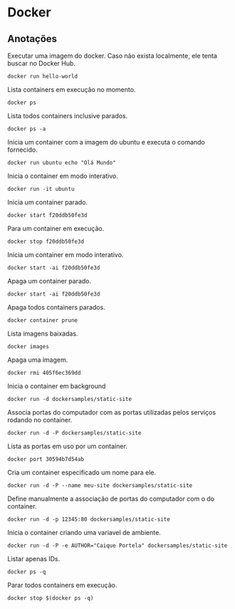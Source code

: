 # Docker

## Anotações

Executar uma imagem do docker. Caso não exista localmente, ele tenta buscar no Docker Hub.
```docker
docker run hello-world
```

Lista containers em execução no momento.
```docker
docker ps
```

Lista todos containers inclusive parados.
```docker
docker ps -a
```

Inicia um container com a imagem do ubuntu e executa o comando fornecido.
```docker
docker run ubuntu echo "Olá Mundo"
```

Inicia o container em modo interativo.
```docker
docker run -it ubuntu
```
Inicia um container parado.
```docker
docker start f20ddb50fe3d
```

Para um container em execução.
```docker
docker stop f20ddb50fe3d
```

Inicia um container em modo interativo.
```docker
docker start -ai f20ddb50fe3d
```

Apaga um container parado.
```docker
docker start -ai f20ddb50fe3d
```

Apaga todos containers parados.
```docker
docker container prune
```

Lista imagens baixadas.
```docker
docker images
```

Apaga uma imagem.
```docker
docker rmi 405f6ec369dd
```

Inicia o container em background
```docker
docker run -d dockersamples/static-site
```

Associa portas do computador com as portas utilizadas pelos serviços rodando no container.
```docker
docker run -d -P dockersamples/static-site
```

Lista as portas em uso por um container.
```docker
docker port 30594b7d54ab
```

Cria um container especificado um nome para ele.
```docker
docker run -d -P --name meu-site dockersamples/static-site
```

Define manualmente a associação de portas do computador com o do container.
```docker
docker run -d -p 12345:80 dockersamples/static-site
```

Inicia o container criando uma variavel de ambiente.
```docker
docker run -d -P -e AUTHOR="Caique Portela" dockersamples/static-site
```

Listar apenas IDs.
```docker
docker ps -q
```

Parar todos containers em execução.
```docker
docker stop $(docker ps -q)
```

```docker

```

```docker

```

```docker

```

```docker

```

```docker

```

```docker

```

```docker

```

```docker

```

```docker

```

```docker

```

```docker

```

```docker

```

```docker

```

```docker

```
